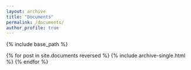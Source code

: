 ```yaml
---
layout: archive
title: "Documents"
permalink: /documents/
author_profile: true
---
```


{% include base_path %}

{% for post in site.documents reversed %}
  {% include archive-single.html %}
{% endfor %}